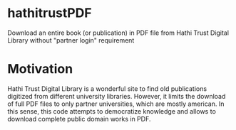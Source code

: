 # hathitrustPDF
Download an entire book (or publication) in PDF file from Hathi Trust Digital Library without "partner login" requirement

# Motivation
Hathi Trust Digital Library is a wonderful site to find old publications digitized from different university libraries. However, it limits the download of full PDF files to only partner universities, which are mostly american. In this sense, this code attempts to democratize knowledge and allows to download complete public domain works in PDF.

